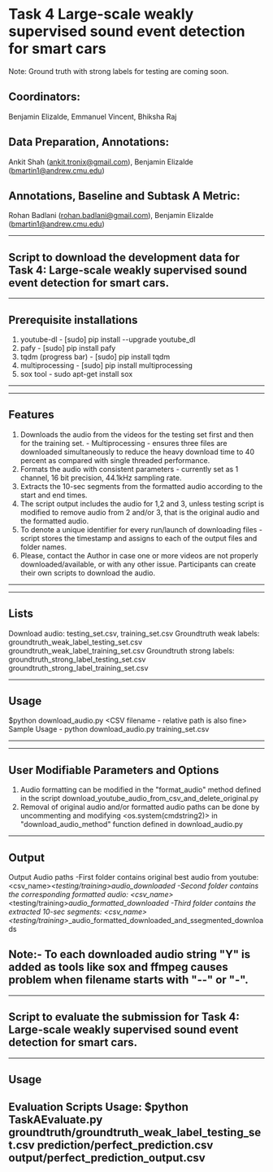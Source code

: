 # Task 4 Large-scale weakly supervised sound event detection for smart cars

Note: Ground truth with strong labels for testing are coming soon.


## Coordinators:

Benjamin Elizalde, Emmanuel Vincent, Bhiksha Raj

## Data Preparation, Annotations:

Ankit Shah (ankit.tronix@gmail.com), Benjamin Elizalde (bmartin1@andrew.cmu.edu)

## Annotations, Baseline and Subtask A Metric:

Rohan Badlani (rohan.badlani@gmail.com), Benjamin Elizalde (bmartin1@andrew.cmu.edu)

--------------------------------------
Script to download the development data for Task 4: Large-scale weakly supervised sound event detection for smart cars.
--------------------------------------

--------------------------------------
Prerequisite installations
--------------------------------------
1. youtube-dl - [sudo] pip install --upgrade youtube_dl
2. pafy -  [sudo] pip install pafy
3. tqdm (progress bar) -  [sudo] pip install tqdm
4. multiprocessing - [sudo] pip install multiprocessing
5. sox tool - sudo apt-get install sox
--------------------------------------

--------------------------------------
Features
--------------------------------------
1. Downloads the audio from the videos for the testing set first and then for the training set. - Multiprocessing - ensures three files are downloaded simultaneously to reduce the heavy download time to 40 percent as compared with single threaded performance.  
2. Formats the audio with consistent parameters - currently set as 1 channel, 16 bit precision, 44.1kHz sampling rate. 
3. Extracts the 10-sec segments from the formatted audio according to the start and end times.  
4. The script output includes the audio for 1,2 and 3, unless testing script is modified to remove audio from 2 and/or 3, that is the original audio and the formatted audio. 
5. To denote a unique identifier for every run/launch of downloading files - script stores the timestamp and assigns to each of the output files and folder names.  
6. Please, contact the Author in case one or more videos are not properly downloaded/available, or with any other issue. Participants can create their own scripts to download the audio.
--------------------------------------

--------------------------------------
Lists
--------------------------------------
Download audio: testing_set.csv, training_set.csv
Groundtruth weak labels: groundtruth_weak_label_testing_set.csv groundtruth_weak_label_training_set.csv
Groundtruth strong labels: groundtruth_strong_label_testing_set.csv groundtruth_strong_label_training_set.csv

--------------------------------------
Usage
--------------------------------------
$python download_audio.py  <CSV filename - relative path is also fine>
Sample Usage -  python download_audio.py training_set.csv 

--------------------------------------

--------------------------------------
User Modifiable Parameters and Options 
--------------------------------------
1. Audio formatting can be modified in the "format_audio" method defined in the script download_youtube_audio_from_csv_and_delete_original.py
2. Removal of original audio and/or formatted audio paths can be done by uncommenting and modifying <os.system(cmdstring2)> in "download_audio_method" function defined in download_audio.py

--------------------------------------
Output
--------------------------------------
Output Audio paths 
-First folder contains original best audio from youtube: 
<csv_name>_<testing/training>_<timestamp>_audio_downloaded 
-Second folder contains the corresponding formatted audio:
<csv_name>_<testing/training>_<timestamp>_audio_formatted_downloaded
-Third folder contains the extracted 10-sec segments:
<csv_name>_<testing/training>_<timestamp>_audio_formatted_downloaded_and_ssegmented_downloads

Note:- To each downloaded audio string "Y" is added as tools like sox and ffmpeg causes problem when filename starts with "--" or "-". 
--------------------------------------

--------------------------------------
Script to evaluate the submission for Task 4: Large-scale weakly supervised sound event detection for smart cars.
--------------------------------------

--------------------------------------
Usage
--------------------------------------

Evaluation Scripts Usage:
$python TaskAEvaluate.py groundtruth/groundtruth_weak_label_testing_set.csv prediction/perfect_prediction.csv output/perfect_prediction_output.csv
--------------------------------------
